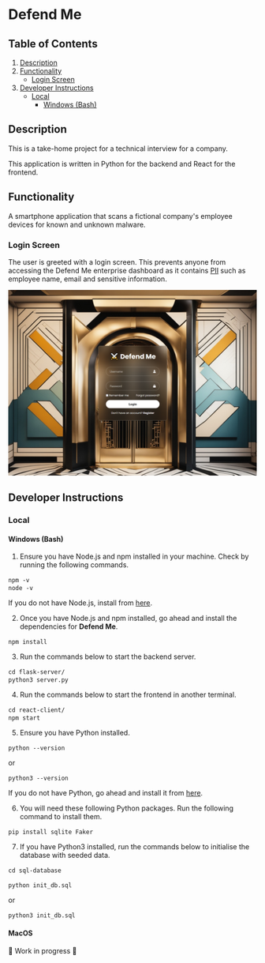 # Defend Me

## Table of Contents

1. [Description](#description)
2. [Functionality](#functionality)
    - [Login Screen](#login-screen)
3. [Developer Instructions](#developer-instructions)
    - [Local](#local)
        - [Windows (Bash)](#windows-bash)

## Description

This is a take-home project for a technical interview for a company.

This application is written in Python for the backend and React for the frontend.

## Functionality

A smartphone application that scans a fictional company's employee devices for known and unknown malware.

### Login Screen

The user is greeted with a login screen. This prevents anyone from accessing the Defend Me enterprise dashboard as it contains [PII](https://en.wikipedia.org/wiki/Personal_data) such as employee name, email and sensitive information.

![login screen](./demo/screenshots/LoginScreen.PNG)

## Developer Instructions

### Local

#### Windows (Bash)

1. Ensure you have Node.js and npm installed in your machine. Check by running the following commands.

```
npm -v
node -v
```

If you do not have Node.js, install from [here](https://nodejs.org/en/download).

2. Once you have Node.js and npm installed, go ahead and install the dependencies for **Defend Me**.

```
npm install
```

3. Run the commands below to start the backend server.

```
cd flask-server/
python3 server.py
```

4. Run the commands below to start the frontend in another terminal.

```
cd react-client/
npm start
```

5. Ensure you have Python installed.

```
python --version
```

or

```
python3 --version
```

If you do not have Python, go ahead and install it from [here](https://www.python.org/).

6. You will need these following Python packages. Run the following command to install them.

```
pip install sqlite Faker
```

7. If you have Python3 installed, run the commands below to initialise the database with seeded data.

```
cd sql-database
```

```
python init_db.sql
```

or

```
python3 init_db.sql
```

#### MacOS

🚧 Work in progress 🚧